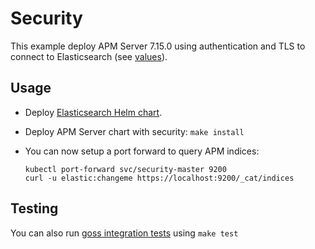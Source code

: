 # Security

This example deploy APM Server 7.15.0 using authentication and TLS to connect to
Elasticsearch (see [values][]).


## Usage

* Deploy [Elasticsearch Helm chart][].

* Deploy APM Server chart with security: `make install`

* You can now setup a port forward to query APM indices:

  ```
  kubectl port-forward svc/security-master 9200
  curl -u elastic:changeme https://localhost:9200/_cat/indices
  ```


## Testing

You can also run [goss integration tests][] using `make test`


[elasticsearch helm chart]: https://github.com/elastic/helm-charts/tree/7.15/elasticsearch/examples/security/
[goss integration tests]: https://github.com/elastic/helm-charts/tree/7.15/apm-server/examples/security/test/goss.yaml
[values]: https://github.com/elastic/helm-charts/tree/7.15/apm-server/examples/security/values.yaml

